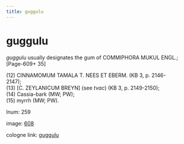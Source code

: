 ```yaml
---
title: guggulu
---
```


# guggulu

<i>guggulu</i>  usually designates the gum of <bot>COMMIPHORA MUKUL ENGL.</bot>; [Page-609+ 35] <div n="P" />(12) <bot>CINNAMOMUM TAMALA T. NEES ET EBERM.</bot> (KB 3, p. 2146- <div n="lb" />2147); <div n="P" />(13) [<bot>C. ZEYLANICUM BREYN</bot>] (see <i>tvac</i>) (KB 3, p. 2149-2150); <div n="P" />(14) Cassia-bark (MW; PW); <div n="P" />(15) myrrh (MW; PW).

lnum: 259

image: [608](https://www.sanskrit-lexicon.uni-koeln.de/scans/csl-apidev/servepdf.php?dict=snp&page=608)

cologne link: [guggulu](https://sanskrit-lexicon.uni-koeln.de/scans/csl-apidev/getword.php?dict=snp&key=guggulu)

